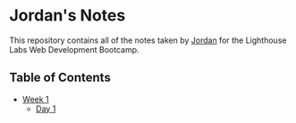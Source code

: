 # Jordan's Notes

This repository contains all of the notes taken by [Jordan](https://github.com/jbenson4) for the Lighthouse Labs Web Development Bootcamp.

## Table of Contents
* [Week 1](/Week_1)
  * [Day 1](/Week_1/Day_1)
  